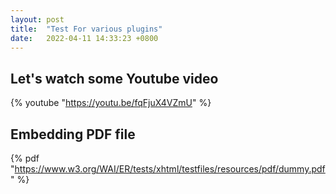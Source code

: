```yaml
---
layout: post
title:  "Test For various plugins"
date:   2022-04-11 14:33:23 +0800
---
```


## Let's watch some Youtube video

{% youtube "https://youtu.be/fqFjuX4VZmU" %}

## Embedding PDF file

{% pdf "https://www.w3.org/WAI/ER/tests/xhtml/testfiles/resources/pdf/dummy.pdf" %}